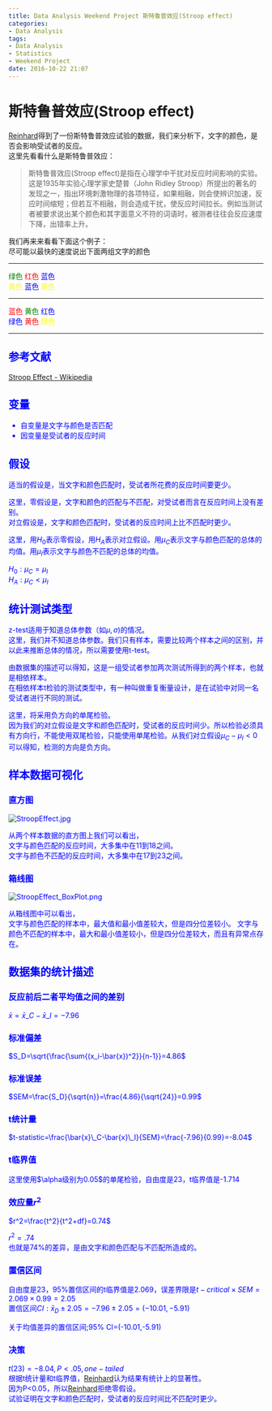 ```yaml
---
title: Data Analysis Weekend Project 斯特鲁普效应(Stroop effect)
categories:
- Data Analysis
tags:
- Data Analysis
- Statistics
- Weekend Project
date: 2016-10-22 21:07
---
```

# 斯特鲁普效应(Stroop effect)
[Reinhard](http://reinhardhsu.com/)得到了一份斯特鲁普效应试验的数据，我们来分析下，文字的颜色，是否会影响受试者的反应。  
这里先看看什么是斯特鲁普效应：
>斯特鲁普效应(Stroop effect)是指在心理学中干扰对反应时间影响的实验。这是1935年实验心理学家史楚普（John Ridley Stroop）所提出的著名的发现之一，指出环境刺激物理的各项特征，如果相融，则会使辨识加速，反应时间缩短；但若互不相融，则会造成干扰，使反应时间拉长。例如当测试者被要求说出某个颜色和其字面意义不符的词语时，被测者往往会反应速度下降，出错率上升。  

我们再来来看看下面这个例子：  
尽可能以最快的速度说出下面两组文字的颜色  
- - -
<font color=green>绿色</font> <font color=red>红色</font> <font color=blue>蓝色  
<font color=yellow>黄色</font> <font color=blue>蓝色</font> <font color=yellow>黄色</font>  
- - -
<font color=red>蓝色</font> <font color=green>黄色</font> <font color=blue>红色</font>  
<font color=blue>绿色</font> <font color=red>黄色</font> <font color=yellow>绿色</font>  
- - -
## 参考文献
[Stroop Effect - Wikipedia](https://en.wikipedia.org/wiki/Stroop_effect)
## 变量

* 自变量是文字与颜色是否匹配
* 因变量是受试者的反应时间

## 假设
适当的假设是，当文字和颜色匹配时，受试者所花费的反应时间要更少。  

这里，零假设是，文字和颜色的匹配与不匹配，对受试者而言在反应时间上没有差别。   
对立假设是，文字和颜色匹配时，受试者的反应时间上比不匹配时更少。  

这里，用$H_0$表示零假设，用$H_A$表示对立假设。用$\mu_C$表示文字与颜色匹配的总体的均值。用$\mu_I$表示文字与颜色不匹配的总体的均值。  

$H_0:\mu_C=\mu_I$  
$H_A:\mu_C<\mu_I$

## 统计测试类型
z-test适用于知道总体参数（如$\mu,\sigma$)的情况。  
这里，我们并不知道总体参数。我们只有样本，需要比较两个样本之间的区别，并以此来推断总体的情况，所以需要使用t-test。  

由数据集的描述可以得知，这是一组受试者参加两次测试所得到的两个样本，也就是相依样本。  
在相依样本t检验的测试类型中，有一种叫做重复衡量设计，是在试验中对同一名受试者进行不同的测试。  

这里，将采用负方向的单尾检验。  
因为我们的对立假设是文字和颜色匹配时，受试者的反应时间少。所以检验必须具有方向行，不能使用双尾检验，只能使用单尾检验。从我们对立假设$\mu_C-\mu_I<0$可以得知，检测的方向是负方向。
## 样本数据可视化
### 直方图

![StroopEffect.jpg](https://ws2.sinaimg.cn/large/006tKfTcgy1fqw1padisuj30s908kq35.jpg)

从两个样本数据的直方图上我们可以看出，  
文字与颜色匹配的反应时间，大多集中在11到18之间。  
文字与颜色不匹配的反应时间，大多集中在17到23之间。   
### 箱线图

![StroopEffect_BoxPlot.png](https://ws3.sinaimg.cn/large/006tKfTcgy1fqw21u15snj30m80gomx1.jpg)

从箱线图中可以看出，  
文字与颜色匹配的样本中，最大值和最小值差较大，但是四分位差较小。
文字与颜色不匹配的样本中，最大和最小值差较小，但是四分位差较大，而且有异常点存在。
## 数据集的统计描述
### 反应前后二者平均值之间的差别  
$\bar{x}=\bar{x}\_C-\bar{x}\_I=-7.96$
### 标准偏差
$S_D=\sqrt{\frac{\sum{(x_i-\bar{x})^2}}{n-1}}=4.86$
### 标准误差
$SEM=\frac{S_D}{\sqrt{n}}=\frac{4.86}{\sqrt{24}}=0.99$
### t统计量
$t-statistic=\frac{\bar{x}\_C-\bar{x}\_I}{SEM}=\frac{-7.96}{0.99}=-8.04$
### t临界值
这里使用$\alpha级别为0.05$的单尾检验，自由度是23，t临界值是-1.714
### 效应量$r^2$
$r^2=\frac{t^2}{t^2+df}=0.74$  

$r^2=.74$  
也就是74%的差异，是由文字和颜色匹配与不匹配所造成的。
### 置信区间
自由度是23，95%置信区间的t临界值是2.069，误差界限是$t-critical \times SEM=2.069 \times 0.99=2.05$  
置信区间$CI:\bar{x}_D\pm 2.05=-7.96\pm 2.05=(-10.01,-5.91)$  

关于均值差异的置信区间;95% CI=(-10.01,-5.91)
### 决策
$t(23)=-8.04,P<.05,one-tailed$  
根据t统计量和t临界值，[Reinhard](http://reinhardhsu.com/)认为结果有统计上的显著性。  
因为P<0.05，所以[Reinhard](http://reinhardhsu.com/)拒绝零假设。  
试验证明在文字和颜色匹配时，受试者的反应时间比不匹配时更少。  
